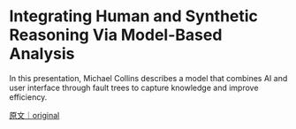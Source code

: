 
# Integrating Human and Synthetic Reasoning Via Model-Based Analysis

In this presentation, Michael Collins describes a model that combines AI and user interface through fault trees to capture knowledge and improve efficiency.

[原文｜original](https://insights.sei.cmu.edu/library/integrating-human-and-synthetic-reasoning-via-model-based-analysis/)
        